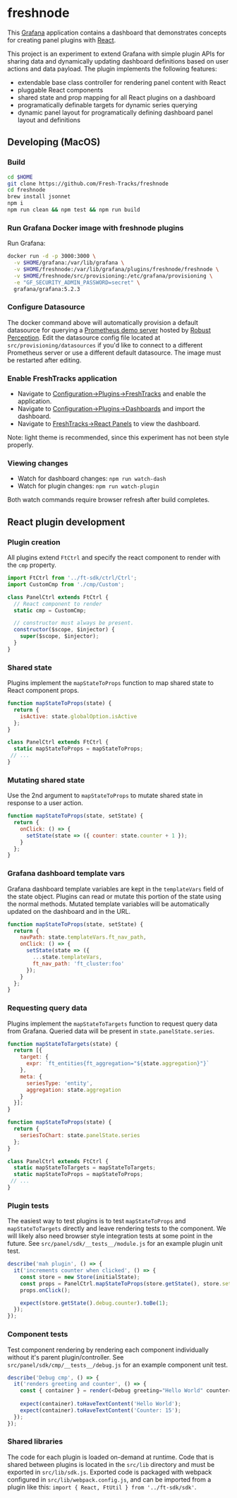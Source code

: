 # freshnode

This [Grafana](https://grafana.com/) application contains a dashboard that demonstrates concepts for creating panel plugins with [React](https://reactjs.org/).

This project is an experiment to extend Grafana with simple plugin APIs for sharing data and dynamically updating dashboard definitions based on user actions and data payload. The plugin implements the following features:  

* extendable base class controller for rendering panel content with React
* pluggable React components
* shared state and prop mapping for all React plugins on a dashboard
* programatically definable targets for dynamic series querying
* dynamic panel layout for programatically defining dashboard panel layout and definitions

## Developing (MacOS)

### Build

```bash
cd $HOME
git clone https://github.com/Fresh-Tracks/freshnode
cd freshnode
brew install jsonnet
npm i
npm run clean && npm test && npm run build
```

### Run Grafana Docker image with freshnode plugins

Run Grafana:

```bash
docker run -d -p 3000:3000 \
  -v $HOME/grafana:/var/lib/grafana \
  -v $HOME/freshnode:/var/lib/grafana/plugins/freshnode/freshnode \
  -v $HOME/freshnode/src/provisioning:/etc/grafana/provisioning \
  -e "GF_SECURITY_ADMIN_PASSWORD=secret" \
  grafana/grafana:5.2.3
```

### Configure Datasource

The docker command above will automatically provision a default datasource for querying a [Prometheus demo server](http://demo.robustperception.io:9090) hosted by [Robust Perception](https://www.robustperception.io).
Edit the datasource config file located at `src/provisioning/datasources` if you'd like to connect to a different Prometheus server
or use a different default datasource. The image must be restarted after editing.

### Enable FreshTracks application

* Navigate to [Configuration->Plugins->FreshTracks](http://localhost:3000/plugins/freshtracks-app/edit) and enable the application.
* Navigate to [Configuration->Plugins->Dashboards](http://localhost:3000/plugins/freshtracks-app/edit?tab=dashboards) and import the dashboard.
* Navigate to [FreshTracks->React Panels](http://localhost:3000/d/ft-app-node/react-panels) to view the dashboard.

Note: light theme is recommended, since this experiment has not been style properly.

### Viewing changes

* Watch for dashboard changes: `npm run watch-dash`
* Watch for plugin changes: `npm run watch-plugin`

Both watch commands require browser refresh after build completes.

## React plugin development

### Plugin creation

All plugins extend `FtCtrl` and specify the react component to render with the `cmp` property.

```javascript
import FtCtrl from '../ft-sdk/ctrl/Ctrl';
import CustomCmp from './cmp/Custom';

class PanelCtrl extends FtCtrl {
  // React component to render
  static cmp = CustomCmp;

  // constructor must always be present.
  constructor($scope, $injector) {
    super($scope, $injector);
  }
}
```

### Shared state

Plugins implement the `mapStateToProps` function to map shared state to React component props.

```javascript
function mapStateToProps(state) {
  return {
    isActive: state.globalOption.isActive
  };
}

class PanelCtrl extends FtCtrl {
  static mapStateToProps = mapStateToProps;
 // ...
}
```

### Mutating shared state

Use the 2nd argument to `mapStateToProps` to mutate shared state in response to a user action.

```javascript
function mapStateToProps(state, setState) {
  return {
    onClick: () => {
      setState(state => ({ counter: state.counter + 1 });
    }
  };
}
```

### Grafana dashboard template vars

Grafana dashboard template variables are kept in the `templateVars` field of the state object. Plugins can read or mutate this portion of the state using the normal methods. Mutated template variables will be automatically updated on the dashboard and in the URL.

```javascript
function mapStateToProps(state, setState) {
  return {
    navPath: state.templateVars.ft_nav_path,
    onClick: () => {
      setState(state => ({
        ...state.templateVars,
        ft_nav_path: 'ft_cluster:foo'
      });
    }
  };
}
```

### Requesting query data

Plugins implement the `mapStateToTargets` function to request query data from Grafana. Queried data will be present in `state.panelState.series`.

```javascript
function mapStateToTargets(state) {
  return [{
    target: {
      expr: `ft_entities{ft_aggregation="${state.aggregation}"}`
    },
    meta: {
      seriesType: 'entity',
      aggregation: state.aggregation
    }
  }];
}

function mapStateToProps(state) {
  return {
    seriesToChart: state.panelState.series
  };
}

class PanelCtrl extends FtCtrl {
  static mapStateToTargets = mapStateToTargets;
  static mapStateToProps = mapStateToProps;
 // ...
}
```

### Plugin tests

The easiest way to test plugins is to test `mapStateToProps` and `mapStateToTargets` directly and leave rendering tests to the component. We will likely also need browser style integration tests at some point in the future.
See `src/panel/sdk/__tests__/module.js` for an example plugin unit test.


```javascript
describe('mah plugin', () => {
  it('increments counter when clicked', () => {
    const store = new Store(initialState);
    const props = PanelCtrl.mapStateToProps(store.getState(), store.setState.bind(store));
    props.onClick();

    expect(store.getState().debug.counter).toBe(1);
  });
});
```

### Component tests

Test component rendering by rendering each component individually without it's parent plugin/controller.
See `src/panel/sdk/cmp/__tests__/debug.js` for an example component unit test.

```javascript
describe('Debug cmp', () => {
  it('renders greeting and counter', () => {
    const { container } = render(<Debug greeting="Hello World" counter={ 15 } />);
  
    expect(container).toHaveTextContent('Hello World');
    expect(container).toHaveTextContent('Counter: 15');
  });
});
```

### Shared libraries

The code for each plugin is loaded on-demand at runtime. Code that is shared between plugins is located in the `src/lib` directory and must be exported in `src/lib/sdk.js`. Exported code is packaged with webpack configured in `src/lib/webpack.config.js`, and can be imported from a plugin like this: `import { React, FtUtil } from '../ft-sdk/sdk'`.
